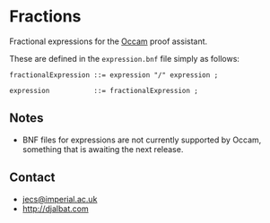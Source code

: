 # Fractions

Fractional expressions for the [Occam](http://djalbat.com/occam) proof assistant.

These are defined in the `expression.bnf` file simply as follows:
```
fractionalExpression ::= expression "/" expression ;

expression           ::= fractionalExpression ;
```

## Notes

* BNF files for expressions are not currently supported by Occam, something that is awaiting the next release.

## Contact

* jecs@imperial.ac.uk
* http://djalbat.com
